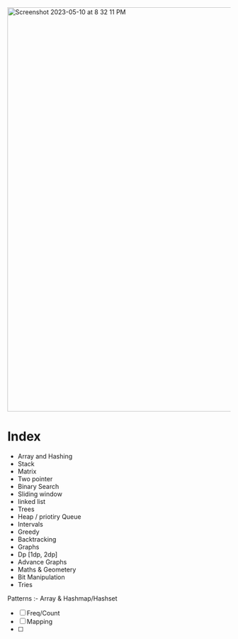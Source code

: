 <img width="910" alt="Screenshot 2023-05-10 at 8 32 11 PM" src="https://github.com/SiddharthMathurDeveloper/Data-Structures-and-Algorithms/assets/133037456/a3e078f9-c184-442d-96a4-919f52804cf1">


<h1>Index</h1>

- Array and Hashing
- Stack 
- Matrix
- Two pointer
- Binary Search
- Sliding window
- linked list
- Trees
- Heap / priotiry Queue
- Intervals
- Greedy
- Backtracking
- Graphs
- Dp [1dp, 2dp]
- Advance Graphs
- Maths & Geometery
- Bit Manipulation
- Tries



Patterns :-
Array & Hashmap/Hashset
- [ ] Freq/Count
- [ ] Mapping
- [ ] 
